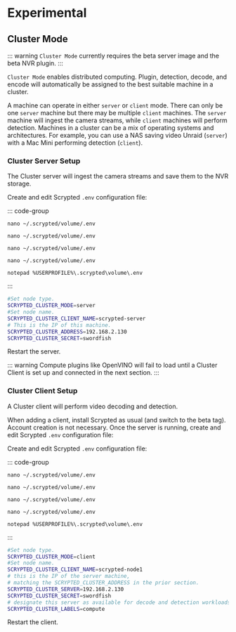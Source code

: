 # Experimental

## Cluster Mode

::: warning
`Cluster Mode` currently requires the beta server image and the beta NVR plugin.
:::

`Cluster Mode` enables distributed computing. Plugin, detection, decode, and encode will automatically be assigned to the best suitable machine in a cluster.

A machine can operate in either `server` or `client` mode. There can only be one `server` machine but there may be multiple `client` machines. The `server` machine will ingest the camera streams, while `client` machines will perform detection. Machines in a cluster can be a mix of operating systems and architectures. For example, you can use a NAS saving video Unraid (`server`) with a Mac Mini performing detection (`client`).

### Cluster Server Setup

The Cluster server will ingest the camera streams and save them to the NVR storage.

Create and edit Scrypted `.env` configuration file:

::: code-group

```[Docker Compose]
nano ~/.scrypted/volume/.env
```

```[Proxmox]
nano ~/.scrypted/volume/.env
```

```[Linux]
nano ~/.scrypted/volume/.env
```

```[Mac]
nano ~/.scrypted/volume/.env
```

```[Windows Command Prompt]
notepad %USERPROFILE%\.scrypted\volume\.env
```

:::


```sh
#Set node type.
SCRYPTED_CLUSTER_MODE=server
#Set node name.
SCRYPTED_CLUSTER_CLIENT_NAME=scrypted-server
# This is the IP of this machine.
SCRYPTED_CLUSTER_ADDRESS=192.168.2.130
SCRYPTED_CLUSTER_SECRET=swordfish
```

Restart the server.

::: warning
Compute plugins like OpenVINO will fail to load until a Cluster Client is set up and connected in the next section.
:::

### Cluster Client Setup

A Cluster client will perform video decoding and detection.

When adding a client, install Scrypted as usual (and switch to the beta tag). Account creation is not necessary. Once the server is running, create and edit Scrypted `.env` configuration file:


Create and edit Scrypted `.env` configuration file:

::: code-group

```[Docker Compose]
nano ~/.scrypted/volume/.env
```

```[Proxmox]
nano ~/.scrypted/volume/.env
```

```[Linux]
nano ~/.scrypted/volume/.env
```

```[Mac]
nano ~/.scrypted/volume/.env
```

```[Windows Command Prompt]
notepad %USERPROFILE%\.scrypted\volume\.env
```

:::

```sh
#Set node type.
SCRYPTED_CLUSTER_MODE=client
#Set node name.
SCRYPTED_CLUSTER_CLIENT_NAME=scrypted-node1
# this is the IP of the server machine,
# matching the SCRYPTED_CLUSTER_ADDRESS in the prior section.
SCRYPTED_CLUSTER_SERVER=192.168.2.130
SCRYPTED_CLUSTER_SECRET=swordfish
# designate this server as available for decode and detection workloads
SCRYPTED_CLUSTER_LABELS=compute
```

Restart the client.

